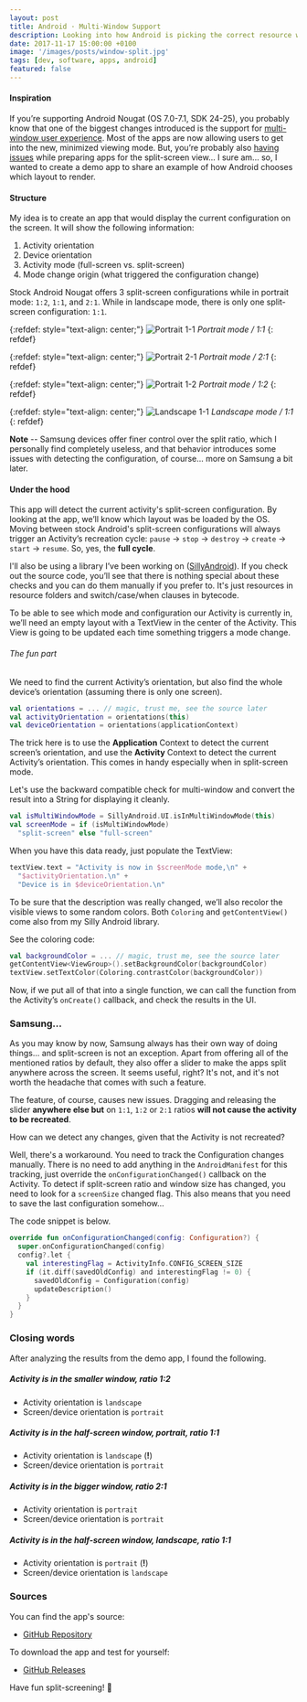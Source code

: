 ```yaml
---
layout: post
title: Android · Multi-Window Support
description: Looking into how Android is picking the correct resource when rendering multi-window layouts
date: 2017-11-17 15:00:00 +0100
image: '/images/posts/window-split.jpg'
tags: [dev, software, apps, android]
featured: false
---
```


#### Inspiration

If you’re supporting Android Nougat (OS 7.0-7.1, SDK 24-25), you probably know that one of the biggest changes introduced is the support for [multi-window user experience](https://developer.android.com/guide/topics/ui/multi-window.html). Most of the apps are now allowing users to get into the new, minimized viewing mode. But, you’re probably also [having issues](https://stackoverflow.com/questions/tagged/android-7.0-nougat%20multi-window%20android?mode=all) while preparing apps for the split-screen view... I sure am... so, I wanted to create a demo app to share an example of how Android chooses which layout to render.

#### Structure

My idea is to create an app that would display the current configuration on the screen. It will show the following information:

  1. Activity orientation
  1. Device orientation
  1. Activity mode (full-screen vs. split-screen)
  1. Mode change origin (what triggered the configuration change)

Stock Android Nougat offers 3 split-screen configurations while in portrait mode: `1:2`, `1:1`, and `2:1`. While in landscape mode, there is only one split-screen configuration: `1:1`.

{:refdef: style="text-align: center;"}
![Portrait 1-1](/images/posts/split-port-1-1.png)
*Portrait mode / 1:1*
{: refdef}

{:refdef: style="text-align: center;"}
![Portrait 2-1](/images/posts/split-port-2-1.png)
*Portrait mode / 2:1*
{: refdef}

{:refdef: style="text-align: center;"}
![Portrait 1-2](/images/posts/split-port-1-2.png)
*Portrait mode / 1:2*
{: refdef}

{:refdef: style="text-align: center;"}
![Landscape 1-1](/images/posts/split-land-1-1.png)
*Landscape mode / 1:1*
{: refdef}

**Note** -- Samsung devices offer finer control over the split ratio, which I personally find completely useless, and that behavior introduces some issues with detecting the configuration, of course... more on Samsung a bit later.

#### Under the hood

This app will detect the current activity's split-screen configuration. By looking at the app, we’ll know which layout was be loaded by the OS. Moving between stock Android's split-screen configurations will always trigger an Activity’s recreation cycle: `pause` → `stop` → `destroy` → `create` → `start` → `resume`. So, yes, the **full cycle**. 

I'll also be using a library I’ve been working on ([SillyAndroid](https://github.com/milosmns/silly-android#silly-android)). If you check out the source code, you’ll see that there is nothing special about these checks and you can do them manually if you prefer to. It's just resources in resource folders and switch/case/when clauses in bytecode.

To be able to see which mode and configuration our Activity is currently in, we’ll need an empty layout with a TextView in the center of the Activity. This View is going to be updated each time something triggers a mode change.

###### The fun part

We need to find the current Activity’s orientation, but also find the whole device’s orientation (assuming there is only one screen).

```kotlin
val orientations = ... // magic, trust me, see the source later
val activityOrientation = orientations(this)
val deviceOrientation = orientations(applicationContext)
```

The trick here is to use the **Application** Context to detect the current screen’s orientation, and use the **Activity** Context to detect the current Activity’s orientation. This comes in handy especially when in split-screen mode.

Let's use the backward compatible check for multi-window and convert the result into a String for displaying it cleanly.

```kotlin
val isMultiWindowMode = SillyAndroid.UI.isInMultiWindowMode(this)
val screenMode = if (isMultiWindowMode)
  "split-screen" else "full-screen"
```

When you have this data ready, just populate the TextView:

```kotlin
textView.text = "Activity is now in $screenMode mode,\n" +
  "$activityOrientation.\n" +
  "Device is in $deviceOrientation.\n"
```

To be sure that the description was really changed, we’ll also recolor the visible views to some random colors. Both `Coloring` and `getContentView()` come also from my Silly Android library.

See the coloring code:

```kotlin
val backgroundColor = ... // magic, trust me, see the source later
getContentView<ViewGroup>().setBackgroundColor(backgroundColor)
textView.setTextColor(Coloring.contrastColor(backgroundColor))
```

Now, if we put all of that into a single function, we can call the function from the Activity’s `onCreate()` callback, and check the results in the UI.

### Samsung...

As you may know by now, Samsung always has their own way of doing things... and split-screen is not an exception. Apart from offering all of the mentioned ratios by default, they also offer a slider to make the apps split anywhere across the screen. It seems useful, right? It's not, and it's not worth the headache that comes with such a feature.

The feature, of course, causes new issues. Dragging and releasing the slider **anywhere else but** on `1:1`, `1:2` or `2:1` ratios **will not cause the activity to be recreated**.

How can we detect any changes, given that the Activity is not recreated?

Well, there's a workaround. You need to track the Configuration changes manually. There is no need to add anything in the `AndroidManifest` for this tracking, just override the `onConfigurationChanged()` callback on the Activity. To detect if split-screen ratio and window size has changed, you need to look for a `screenSize` changed flag. This also means that you need to save the last configuration somehow...

The code snippet is below.

```kotlin
override fun onConfigurationChanged(config: Configuration?) {
  super.onConfigurationChanged(config)
  config?.let {
    val interestingFlag = ActivityInfo.CONFIG_SCREEN_SIZE
    if (it.diff(savedOldConfig) and interestingFlag != 0) {
      savedOldConfig = Configuration(config)
      updateDescription()
    }
  }
}
```

### Closing words

After analyzing the results from the demo app, I found the following.

##### Activity is in the smaller window, ratio 1:2

  * Activity orientation is `landscape`
  * Screen/device orientation is `portrait`

##### Activity is in the half-screen window, portrait, ratio 1:1

  * Activity orientation is `landscape` (**!**)
  * Screen/device orientation is `portrait`

##### Activity is in the bigger window, ratio 2:1

  * Activity orientation is `portrait`
  * Screen/device orientation is `portrait`

##### Activity is in the half-screen window, landscape, ratio 1:1

  * Activity orientation is `portrait` (**!**)
  * Screen/device orientation is `landscape`

### Sources

You can find the app's source:

  - [GitHub Repository](https://github.com/milosmns/split-screen-test)

To download the app and test for yourself:

  - [GitHub Releases](https://github.com/milosmns/split-screen-test/releases/tag/v1.2)

Have fun split-screening! 😬
